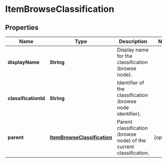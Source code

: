 
# ItemBrowseClassification

## Properties
Name | Type | Description | Notes
------------ | ------------- | ------------- | -------------
**displayName** | **String** | Display name for the classification (browse node). | 
**classificationId** | **String** | Identifier of the classification (browse node identifier). | 
**parent** | [**ItemBrowseClassification**](ItemBrowseClassification.md) | Parent classification (browse node) of the current classification. |  [optional]



